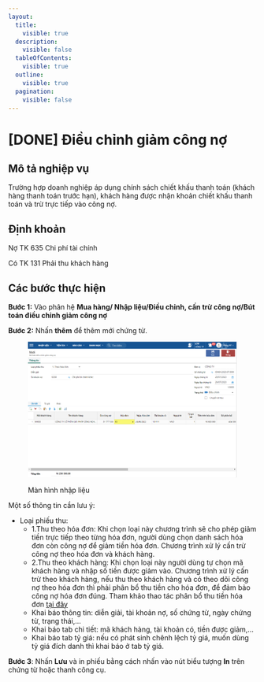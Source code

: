 ```yaml
---
layout:
  title:
    visible: true
  description:
    visible: false
  tableOfContents:
    visible: true
  outline:
    visible: true
  pagination:
    visible: false
---
```


# \[DONE] Điều chỉnh giảm công nợ

## Mô tả nghiệp vụ

Trường hợp doanh nghiệp áp dụng chính sách chiết khấu thanh toán (khách hàng thanh toán trước hạn), khách hàng được nhận khoản chiết khấu thanh toán và trừ trực tiếp vào công nợ.

## **Định khoản**

Nợ TK 635 Chi phí tài chính

Có TK 131 Phải thu khách hàng

## **Các bước thực hiện**

**Bước 1:** Vào phân hệ **Mua hàng/ Nhập liệu/Điều chỉnh, cấn trừ công nợ/Bút toán điều chỉnh giảm công nợ**

**Bước 2:** Nhấn **thêm** để thêm mới chứng từ.

<figure><img src="../../.gitbook/assets/giảm công nợ 1.png" alt=""><figcaption><p>Màn hình nhập liệu</p></figcaption></figure>

Một số thông tin cần lưu ý:

* Loại phiếu thu:
  * 1.Thu theo hóa đơn: Khi chọn loại này chương trình sẽ cho phép giảm tiền trực tiếp theo từng hóa đơn, người dùng chọn danh sách hóa đơn còn công nợ để giảm tiền hóa đơn. Chương trình xử lý cấn trừ công nợ theo hóa đơn và khách hàng.
  * 2.Thu theo khách hàng: Khi chọn loại này người dùng tự chọn mã khách hàng và nhập số tiền được giảm vào. Chương trình xử lý cấn trừ theo khách hàng, nếu thu theo khách hàng và có theo dõi công nợ theo hóa đơn thì phải phân bổ thu tiền cho hóa đơn, để đảm bảo công nợ hóa đơn đúng. Tham khảo thao tác phân bổ thu tiền hóa đơn [tại đây](../quan-ly-tuoi-no-hoa-don/phan-bo-tien-thu-cho-hoa-don.md)
  * Khai báo thông tin: diễn giải, tài khoản nợ, số chứng từ, ngày chứng từ, trạng thái,...
  * Khai báo tab chi tiết: mã khách hàng, tài khoản có, tiền được giảm,...
  * Khai báo tab tỷ giá: nếu có phát sinh chênh lệch tỷ giá, muốn dùng tỷ giá đích danh thì khai báo ở tab tỷ giá.

**Bước 3**: Nhấn **Lưu** và in phiếu bằng cách nhấn vào nút biểu tượng **In** trên chứng từ hoặc thanh công cụ.
